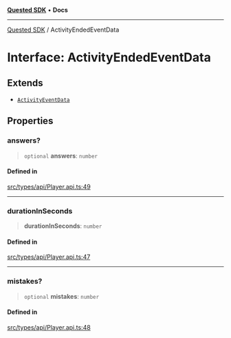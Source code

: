 [**Quested SDK**](../README.md) • **Docs**

***

[Quested SDK](../README.md) / ActivityEndedEventData

# Interface: ActivityEndedEventData

## Extends

- [`ActivityEventData`](ActivityEventData.md)

## Properties

### answers?

> `optional` **answers**: `number`

#### Defined in

[src/types/api/Player.api.ts:49](https://github.com/Quested-io/QuestedSDK/blob/3550914a1d85ffda34c55ad93945a570eb0505ba/src/types/api/Player.api.ts#L49)

***

### durationInSeconds

> **durationInSeconds**: `number`

#### Defined in

[src/types/api/Player.api.ts:47](https://github.com/Quested-io/QuestedSDK/blob/3550914a1d85ffda34c55ad93945a570eb0505ba/src/types/api/Player.api.ts#L47)

***

### mistakes?

> `optional` **mistakes**: `number`

#### Defined in

[src/types/api/Player.api.ts:48](https://github.com/Quested-io/QuestedSDK/blob/3550914a1d85ffda34c55ad93945a570eb0505ba/src/types/api/Player.api.ts#L48)
